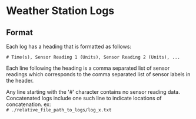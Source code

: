 # Weather Station Logs

## Format
Each log has a heading that is formatted as follows:

`# Time(s), Sensor Reading 1 (Units), Sensor Reading 2 (Units), ...`

Each line following the heading is a comma separated list of sensor readings which corresponds to the comma separated list of sensor labels in the header. 

Any line starting with the '#' character contains no sensor reading data. Concatenated logs include one such line to indicate locations of concatenation. ex:  
`# ./relative_file_path_to_logs/log_x.txt`
